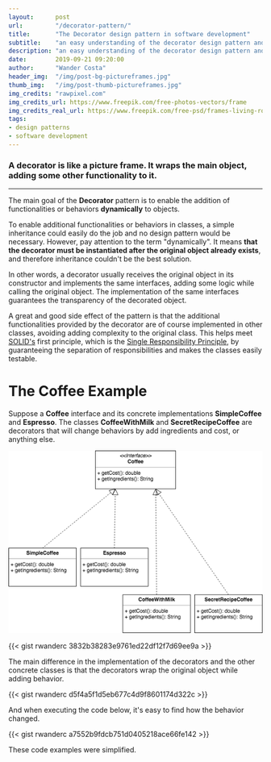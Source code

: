 ```yaml
---
layout:      post
url:         "/decorator-pattern/"
title:       "The Decorator design pattern in software development"
subtitle:    "an easy understanding of the decorator design pattern and some examples"
description: "an easy understanding of the decorator design pattern and some examples"
date:        2019-09-21 09:20:00
author:      "Wander Costa"
header_img:  "/img/post-bg-pictureframes.jpg"
thumb_img:   "/img/post-thumb-pictureframes.jpg"
img_credits: "rawpixel.com"
img_credits_url: https://www.freepik.com/free-photos-vectors/frame
img_credits_real_url: https://www.freepik.com/free-psd/frames-living-room_4500896.htm#page=8&query=frames&position=39
tags:
- design patterns
- software development
---
```


### A decorator is like a picture frame. It wraps the main object, adding some other functionality to it.

<hr>

The main goal of the **Decorator** pattern is to enable the addition of functionalities or behaviors **dynamically** to objects.

To enable additional functionalities or behaviors in classes, a simple inheritance could easily do the job and no design pattern would be necessary. However, pay attention to the term "dynamically". It means **that the decorator must be instantiated after the original object already exists**, and therefore inheritance couldn't be the best solution.

In other words, a decorator usually receives the original object in its constructor and implements the same interfaces, adding some logic while calling the original object. The implementation of the same interfaces guarantees the transparency of the decorated object.

A great and good side effect of the pattern is that the additional functionalities provided by the decorator are of course implemented in other classes, avoiding adding complexity to the original class. This helps meet [SOLID's][solid] first principle, which is the [Single Responsibility Principle][singleresponsibility], by guaranteeing the separation of responsibilities and makes the classes easily testable.


# The Coffee Example

Suppose a **Coffee** interface and its concrete implementations **SimpleCoffee** and **Espresso**. The classes **CoffeeWithMilk** and **SecretRecipeCoffee** are decorators that will change behaviors by add ingredients and cost, or anything else.

![img/coffee-uml.png](/img/coffee-uml.png)

{{< gist rwanderc 3832b38283e9761ed22df12f7d69ee9a >}}


The main difference in the implementation of the decorators and the other concrete classes is that the decorators wrap the original object while adding behavior.

{{< gist rwanderc d5f4a5f1d5eb677c4d9f8601174d322c >}}


And when executing the code below, it's easy to find how the behavior changed.

{{< gist rwanderc a7552b9fdcb751d0405218ace66fe142 >}}


These code examples were simplified.

[solid]:https://en.wikipedia.org/wiki/SOLID
[singleresponsibility]:https://en.wikipedia.org/wiki/Single_responsibility_principle